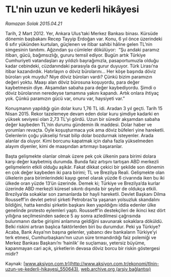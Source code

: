 # TL'nin uzun ve kederli hikâyesi

*Ramazan Solak 2015.04.21*

<div class="pNewsDetailMainContent" itemprop="articleBody">
 <p>
  Tarih, 2 Mart 2012. Yer, Ankara Ulus’taki Merkez Bankası binası. Kürsüde dönemin başbakanı Recep Tayyip Erdoğan var. Konu, 6 yıl önce üzerindeki 6 sıfır yükünden kurtulan, güçlenen ve itibar sahibi hâline gelen TL’nin simgesinin tanıtımı. Ağzından şu cümleler dökülüyor:  “Şu andaki paramız itibarı, gücü, bağımsızlığı, gururu temsil ediyor. Bugün artık Türkiye Cumhuriyeti vatandaşları ay yıldızlı bayrağımızla, pasaportumuzla olduğu kadar cebindeki, cüzdanındaki parasıyla da gurur duyuyor. Türk Lirası’na itibar kazandırdık. Hatırlayın o döviz bürolarını... Her köşe başında döviz büroları yok muydu? Niye döviz büroları vardı? Çünkü bizim paramızın değeri yoktu. Maaşı alan döviz bürosuna koşuyordu, para değer kaybetmesin diye. Akşamdan sabaha para değer kaybediyordu. Şimdi o döviz bürolarının neredeyse tamamına yakını kapandı. Artık onlara ihtiyaç yok. Çünkü paramızın gücü var, onuru var, haysiyeti var.”
 </p>
 <p>
  Konuşmanın yapıldığı gün dolar kuru 1,76 TL idi. Aradan 3 yıl geçti. Tarih 15 Nisan 2015. Rekor tazelemeye devam eden dolar kuru şimdiye kadarki en yüksek seviyesi olan 2,73 TL’yi gördü. Uzun bir süredir akşamdan sabaha değer kaybeden TL’nin durumu gündemin ilk maddesi. Dolar haber ve yorumları revaçta. Öyle koşuşturmaca yok ama döviz büfeleri yine hareketli. Gelenlerin çoğu yükselişi fırsat bilip dolar bozdurmak isteyenler. Arada alanlar da oluyor. Kimi borcunu kapatmak için daha fazla yükselmeden alayım diyenler, kimi de maaşından artırmayı başaranlar.
 </p>
 <p>
  Başta gelişmekte olanlar olmak üzere pek çok ülkenin para birimi dolara karşı değer kaybetmiş durumda. Bunda faiz artışını tartışan ABD merkezli gelişmelerin etkili olduğu aşikâr. Fakat dikkat çekici bir şekilde son dönemin en çok değer kaybeden iki para birimi; TL ve Brezilya Reali. Gelişmekte olan ülkelerin para birimlerindeki kayıp genel olarak yüzde 6 civarında iken bu iki ülkede oran yüzde 13’ün üzerinde. Demek ki; Türkiye ve Brezilya’da kurlar üzerinde ABD merkezli küresel sıkıntı dışında bir şeyler de oldukça etkili. Brezilya’da sokaklar son zamanlarda bir hayli hareketli. Devlet Başkanı Dilma Rousseff’in devlet petrol şirketi Petrobras’ta yaşanan yolsuzluk skandalını bildiğini, hatta kendisi şirketin başkanı iken yapıldığını iddia edenler ülke genelinde protesto eylemleri yaptı. Rousseff’in destekçileri de ikinci kez dört yıllığına seçilmesinden sadece 5 ay sonra azledilmesi çağrısında bulunmanın darbe girişimi anlamına geldiğini savunarak sokaklara döküldü. Belki riskini artıran başlıca faktörlerden biri bu durumdur. Peki ya Türkiye? Acaba, Bank Asya’nın başına gelenler, yabancı dev bankaların Türkiye’yi terk etmesi, Cumhurbaşkanı’nın uzun süre tırmandırdığı faiz polemiği ve Merkez Bankası Başkanı’nı ‘hainlik’ ile suçlaması, yetersiz büyüme, kapanmayan cari açık, şirketlerin devasa döviz borcu bir riskin göstergesi midir?
 </p>
</div>


Kaynak: [www.aksiyon.com.tr](http://www.aksiyon.com.tr/ekonomi/tlnin-uzun-ve-kederli-hikayesi_550643), [web.archive.org (arşiv bağlantısı)](http://web.archive.org/web/20150707215309/http://www.aksiyon.com.tr/ekonomi/tlnin-uzun-ve-kederli-hikayesi_550643)
